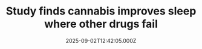 ---
title: "Study finds cannabis improves sleep where other drugs fail"
date: 2025-09-02T12:42:05.000Z
category: Health
externalLink: "https://www.sciencedaily.com/releases/2025/09/250901104658.htm"
image: ""
excerpt: "A long-term study following insomnia patients treated with cannabis-based medical products revealed sustained improvements in sleep quality, mood, and pain management over 18 months. Most participants reported better rest and less anxiety or depression, while only a small fraction experienced mild side effects such as fatigue or dry mouth.…"
---
